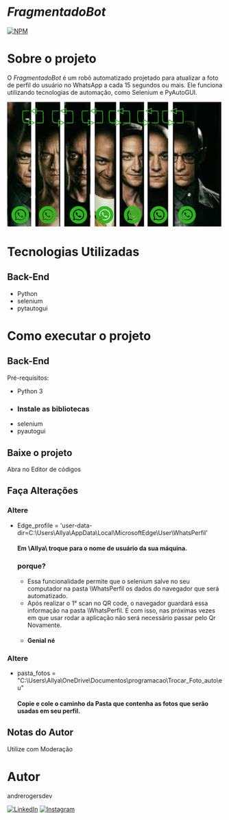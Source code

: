 # _FragmentadoBot_
[![NPM](https://img.shields.io/npm/l/react)](https://github.com/andrerogersdev/FragmentadoBot/blob/main/LICENSE) 

# Sobre o projeto

O _FragmentadoBot_ é um robô automatizado projetado para atualizar a foto de perfil do usuário no WhatsApp a cada 15 segundos ou mais. Ele funciona utilizando tecnologias de automação, como Selenium e PyAutoGUI.

![ImagemFragmentadoBot](https://github.com/andrerogersdev/FragmentadoBot/blob/main/assets/fragmentado_perfil.png)

# Tecnologias Utilizadas
## Back-End
- Python
- selenium
- pytautogui

# Como executar o projeto
## Back-End
Pré-requisitos: 
- Python 3
- ### Instale as bibliotecas
- selenium
- pyautogui
  
## Baixe o projeto
Abra no Editor de códigos

## Faça Alterações
### Altere
- Edge_profile = 'user-data-dir=C:\\Users\\Allya\\AppData\\Local\\MicrosoftEdge\\User\\WhatsPerfil'
  #### Em \\Allya\\ troque para o nome de usuário da sua máquina.

  ### porque?
  - Essa funcionalidade permite que o selenium salve no seu computador na pasta \\WhatsPerfil os dados do navegador que será automatizado.
  - Após realizar o 1° scan no QR code, o navegador guardará essa informação na pasta \\WhatsPerfil. E com isso, nas próximas vezes em que usar rodar a aplicação não será necessário passar pelo Qr Novamente.
  - #### Genial né
### Altere
- pasta_fotos = "C:\\Users\\Allya\\OneDrive\\Documentos\\programacao\\Trocar_Foto_auto\\eu"
  #### Copie e cole o caminho da Pasta que contenha as fotos que serão usadas em seu perfil.

## Notas do Autor

Utilize com Moderação

# Autor

andrerogersdev

[![LinkedIn](https://img.shields.io/badge/LinkedIn-0077B5?style=for-the-badge&logo=linkedin&logoColor=white)](https://www.linkedin.com/in/andrerogersdev/)
[![Instagram](https://img.shields.io/badge/Instagram-E4405F?style=for-the-badge&logo=instagram&logoColor=white)](https://www.instagram.com/andrerogersdev)
